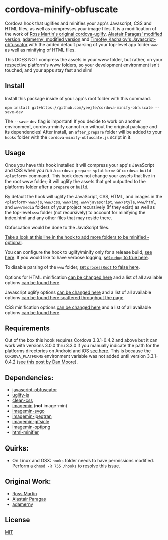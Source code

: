 # cordova-minify-obfuscate

Cordova hook that uglifies and minifies your app's Javascript, CSS and HTML files, as well as compresses your image files. It is a modification of the work of [Ross Martin's original cordova-uglify](https://github.com/rossmartin/cordova-uglify), [Alastair Paragas' modified version](https://github.com/alastairparagas/cordova-minify), [adamerny' modified version](https://github.com/adamerny/cordova-minify-v2) and [Timofey Kachalov's Javascript-obfuscator](https://github.com/javascript-obfuscator/javascript-obfuscator) with the added default parsing of your top-level app folder `www` as well as minifying of HTML files.

This DOES NOT compress the assets in your www folder, but rather, on your respective platform's www folders, so your development environment isn't touched, and your apps stay fast and slim!

## Install
Install this package inside of your app's root folder with this command.
```
npm install git+https://github.com/yeejfe/cordova-minify-obfuscate --save-dev
```
The `--save-dev` flag is important! If you decide to work on another environment, cordova-minify cannot run without the original package and its dependencies! After install, an `after_prepare` folder will be added to your `hooks` folder with the `cordova-minify-obfuscate.js` script in it.

## Usage
Once you have this hook installed it will compress your app's JavaScript and CSS when you run a `cordova prepare <platform>` or `cordova build <platform>` command.  This hook does not change your assets that live in the root www folder; it will uglify the assets that get outputted to the platforms folder after a `prepare` or `build`.

By default the hook will uglify the JavaScript, CSS, HTML, and images in the `<platform>` `www/js`, `www/css`, `www/img`, `www/javascript`, `www/style`, `www/html`, and `www/media` folders of your project recursively (If they exist) as well as the top-level `www` folder (not recursively) to account for minifying the index.html and any other files that may reside there.

Obfuscation would be done to the JavaScript files.

[Take a look at this line in the hook to add more folders to be minified - optional](https://github.com/yeejfe/cordova-minify-obfuscate/blob/master/after_prepare/cordova-minify-obfuscate.js#l221).

You can configure the hook to uglify/minify only for a release build, [see here](https://github.com/yeejfe/cordova-minify-obfuscate/blob/master/after_prepare/cordova-minify-obfuscate.js#l43).
If you would like to have verbose logging, [set `debug` to true here](https://github.com/yeejfe/cordova-minify-obfuscate/blob/master/after_prepare/cordova-minify-obfuscate.js#l22).

To disable parsing of the `www` folder, [set `processRoot` to false here](https://github.com/yeejfe/cordova-minify-obfuscate/blob/master/after_prepare/cordova-minify-obfuscate.js#l42).

Options for HTML minification [can be changed here](https://github.com/yeejfe/cordova-minify-obfuscate/blob/master/after_prepare/cordova-minify-obfuscate.js#l23) and a list of all available options [can be found here](https://github.com/kangax/html-minifier#options-quick-reference).

Javascript uglify options [can be changed here](https://github.com/yeejfe/cordova-minify-obfuscate/blob/master/after_prepare/cordova-minify-obfuscate.js#l77) and a list of all available options [can be found here scattered throughout the page](https://github.com/mishoo/UglifyJS2).

CSS minification options [can be changed here](https://github.com/yeejfe/cordova-minify-obfuscate/blob/master/after_prepare/cordova-minify-obfuscate.js#l13) and a list of all available options [can be found here](https://github.com/jakubpawlowicz/clean-css#how-to-use-clean-css-api).

## Requirements
Out of the box this hook requires Cordova 3.3.1-0.4.2 and above but it can work with versions 3.0.0 thru 3.3.0 if you manually indicate the path for the platforms directories on Android and iOS [see here](https://github.com/yeejfe/cordova-minify-obfuscate/blob/master/after_prepare/cordova-minify-obfuscate.js#l18).  This is because the `CORDOVA_PLATFORMS` environment variable was not added until version 3.3.1-0.4.2 ([see this post by Dan Moore](http://www.mooreds.com/wordpress/archives/1425)).

## Dependencies:
* [javascript-obfuscator](https://www.npmjs.com/package/javascript-obfuscator)
* [uglify-js](https://github.com/mishoo/UglifyJS2)
* [clean-css](https://github.com/jakubpawlowicz/clean-css)
* [imagemin](https://github.com/imagemin/imagemin) (**not** image-min)
* [imagemin-svgo](https://github.com/imagemin/imagemin-svgo)
* [imagemin-jpegtran](https://github.com/imagemin/imagemin-jpegtran)
* [imagemin-gifsicle](https://github.com/imagemin/imagemin-gifsicle)
* [imagemin-optipng](https://github.com/imagemin/imagemin-optipng)
* [html-minifier](https://github.com/kangax/html-minifier)

## Quirks:
* On Linux and OSX: `hooks` folder needs to have permissions modified.  Perform a `chmod -R 755 /hooks` to resolve this issue.

## Original Work:
* [Ross Martin](https://github.com/rossmartin/cordova-uglify)
* [Alastair Paragas](https://github.com/alastairparagas/cordova-minify)
* [adamerny](https://github.com/adamerny/cordova-minify-v2)

## License
[MIT](https://github.com/yeejfe/cordova-minify-obfuscate/blob/master/LICENSE)

